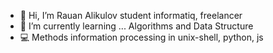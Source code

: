 - 👋 Hi, I’m Rauan Alikulov student informatiq, freelancer
- 🎯 I’m currently learning ... Algorithms and Data Structure
- 💻 Methods information processing in unix-shell, python, js
<!---
RauanAlikulov/RauanAlikulov is a ✨ special ✨ repository because its `README.md` (this file) appears on your GitHub profile.
You can click the Preview link to take a look at your changes.
--->
